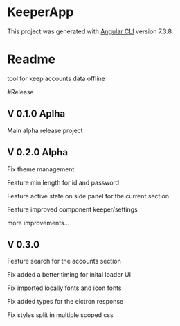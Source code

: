 # KeeperApp

This project was generated with [Angular CLI](https://github.com/angular/angular-cli) version 7.3.8.

# Readme

tool for keep accounts data offline

#Release

## V 0.1.0 Aplha 

Main alpha release project

## V 0.2.0 Alpha

Fix theme management

Feature min length for id and password

Feature active state on side panel for the current section

Feature improved component keeper/settings

more improvements...

## V 0.3.0

Feature search for the accounts section

Fix added a better timing for inital loader UI

Fix imported locally fonts and icon fonts

Fix added types for the elctron response

Fix styles split in multiple scoped css
